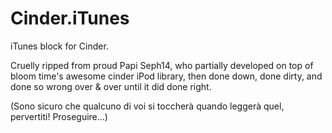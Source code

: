 Cinder.iTunes
============

iTunes block for Cinder. 

Cruelly ripped from proud Papi Seph14, who partially developed on top of bloom time's awesome cinder iPod library, then done down, done dirty, and done so wrong over & over until it did done right.  

(Sono sicuro che qualcuno di voi si toccherà quando leggerà quel, pervertiti!  Proseguire...)
